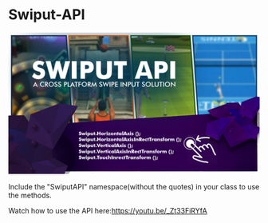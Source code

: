 # Swiput-API
![GitHub Logo](Banner.jpg)

Include the "SwiputAPI" namespace(without the quotes) in your class to use the methods.

Watch how to use the API here:https://youtu.be/_Zt33FiRYfA
